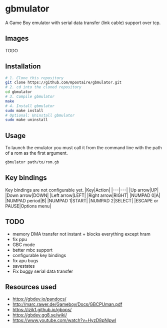 # gbmulator
A Game Boy emulator with serial data transfer (link cable) support over tcp.

## Images

TODO

## Installation

```sh
# 1. Clone this repository
git clone https://github.com/mpostaire/gbmulator.git
# 2. cd into the cloned repository
cd gbmulator
# 3. Compile gbmulator
make
# 4. Install gbmulator
sudo make install
# Optional: Uninstall gbmulator
sudo make uninstall
```

## Usage

To launch the emulator you must call it from the command line with the path of a rom as the first argument.
```sh
gbmulator path/to/rom.gb
```

## Key bindings
Key bindings are not configurable yet.
|Key|Action|
|---|---|
|Up arrow|UP|
|Down arrow|DOWN|
|Left arrow|LEFT|
|Right arrow|RIGHT|
|NUMPAD 0|A|
|NUMPAD period|B|
|NUMPAD 1|START|
|NUMPAD 2|SELECT|
|ESCAPE or PAUSE|Options menu|

## TODO

- memory DMA transfer not instant + blocks everything except hram
- fix ppu
- GBC mode
- better mbc support
- configurable key bindings
- fix apu bugs
- savestates
- Fix buggy serial data transfer

## Resources used
- https://gbdev.io/pandocs/
- http://marc.rawer.de/Gameboy/Docs/GBCPUman.pdf
- https://izik1.github.io/gbops/
- https://gbdev.gg8.se/wiki/
- https://www.youtube.com/watch?v=HyzD8pNlpwI

